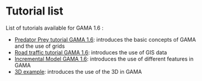 # Tutorial list

List of tutorials available for GAMA 1.6 :
  * [Predator Prey tutorial GAMA 1.6](PredatorPreyTutorial16.md): introduces the basic concepts of GAMA and the use of grids
  * [Road traffic tutorial GAMA 1.6](GISTutorialRoadTraffic16.md): introduces the use of GIS data
  * [Incremental Model GAMA 1.6](IncrementalModel16.md): introduces the use of different features in GAMA
  * [3D example](Tuto3D.md): introduces the use of the 3D in GAMA